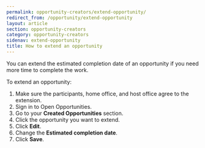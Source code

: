 ```yaml
---
permalink: opportunity-creators/extend-opportunity/
redirect_from: /opportunity/extend-opportunity
layout: article
section: opportunity-creators
category: opportunity-creators
sidenav: extend-opportunity
title: How to extend an opportunity
---
```


You can extend the estimated completion date of an opportunity if you need more time to complete the work.

To extend an opportunity:

1. Make sure the participants, home office, and host office agree to the extension.
2. Sign in to Open Opportunities.
3. Go to your **Created Opportunities** section.
4. Click the opportunity you want to extend.
5. Click **Edit**.
6. Change the **Estimated completion date**.
7. Click **Save**.

